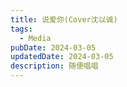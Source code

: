 ```yaml
---
title: 说爱你(Cover沈以诚)
tags:
  - Media
pubDate: 2024-03-05
updatedDate: 2024-03-05
description: 随便唱唱
---
```

<audio src="/public/static/images/SayLoveU.mp3">说爱你</audio>